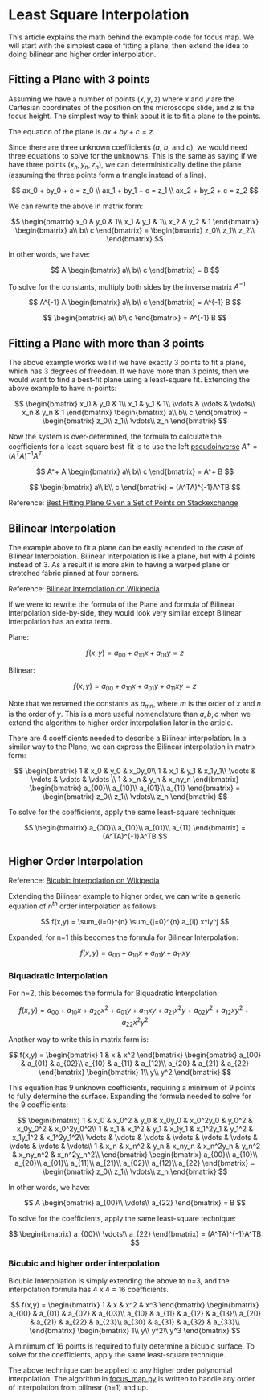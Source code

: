 # Least Square Interpolation
This article explains the math behind the example code for focus map.  We will start with the simplest case of fitting a plane, then extend the idea to doing bilinear and higher order interpolation.

## Fitting a Plane with 3 points

Assuming we have a number of points $(x, y, z)$ where $x$ and $y$ are the Cartesian coordinates of the position on the microscope slide, and $z$ is the focus height.  The simplest way to think about it is to fit a plane to the points.

The equation of the plane is $ax + by + c = z$.

Since there are three unknown coefficients ($a$, $b$, and $c$), we would need three equations to solve for the unknowns.  This is the same as saying if we have three points $(x_n, y_n, z_n)$, we can deterministically define the plane (assuming the three points form a triangle instead of a line).

$$
    ax_0 + by_0 + c = z_0 \\
    ax_1 + by_1 + c = z_1 \\
    ax_2 + by_2 + c = z_2
$$

We can rewrite the above in matrix form:

$$
    \begin{bmatrix}
        x_0 & y_0 & 1\\
        x_1 & y_1 & 1\\
        x_2 & y_2 & 1
    \end{bmatrix}
    \begin{bmatrix}
        a\\
        b\\
        c
    \end{bmatrix}
    =
    \begin{bmatrix}
        z_0\\
        z_1\\
        z_2\\
    \end{bmatrix}
$$

In other words, we have:

$$
    A
    \begin{bmatrix}
        a\\
        b\\
        c
    \end{bmatrix}
    =
    B
$$

To solve for the constants, multiply both sides by the inverse matrix $A^{-1}$

$$
    A^{-1}
    A
    \begin{bmatrix}
        a\\
        b\\
        c
    \end{bmatrix}
    =
    A^{-1}
    B
$$

$$
    \begin{bmatrix}
        a\\
        b\\
        c
    \end{bmatrix}
    =
    A^{-1}
    B
$$

## Fitting a Plane with more than 3 points

The above example works well if we have exactly 3 points to fit a plane, which has 3 degrees of freedom.  If we have more than 3 points, then we would want to find a best-fit plane using a least-square fit.  Extending the above example to have n-points:

$$
    \begin{bmatrix}
        x_0 & y_0 & 1\\
        x_1 & y_1 & 1\\
        \vdots & \vdots & \vdots\\
        x_n & y_n & 1
    \end{bmatrix}
    \begin{bmatrix}
        a\\
        b\\
        c
    \end{bmatrix}
    =
    \begin{bmatrix}
        z_0\\
        z_1\\
        \vdots\\
        z_n
    \end{bmatrix}
$$

Now the system is over-determined, the formula to calculate the coefficients for a least-square best-fit is to use the left [pseudoinverse](https://en.wikipedia.org/wiki/Moore%E2%80%93Penrose_inverse) $A^+ = (A^TA)^{-1}A^T$:

$$
    A^+
    A
    \begin{bmatrix}
        a\\
        b\\
        c
    \end{bmatrix}
    =
    A^+
    B
$$

$$
    \begin{bmatrix}
        a\\
        b\\
        c
    \end{bmatrix}
    = (A^TA)^{-1}A^TB
$$

Reference: [Best Fitting Plane Given a Set of Points on Stackexchange](https://math.stackexchange.com/questions/99299/best-fitting-plane-given-a-set-of-points#answer-2306029)

## Bilinear Interpolation

The example above to fit a plane can be easily extended to the case of Bilinear Interpolation.  Bilinear Interpolation is like a plane, but with 4 points instead of 3.  As a result it is more akin to having a warped plane or stretched fabric pinned at four corners.

Reference: [Bilinear Interpolation on Wikipedia](https://en.wikipedia.org/wiki/Bilinear_interpolation)

If we were to rewrite the formula of the Plane and formula of Bilinear Interpolation side-by-side, they would look very similar except Bilinear Interpolation has an extra term.

Plane:

$$
    f(x,y) = a_{00} + a_{10}x + a_{01}y = z
$$

Bilinear:

$$
    f(x,y) = a_{00} + a_{10}x + a_{01}y + a_{11}xy = z
$$

Note that we renamed the constants as $a_{mn}$, where $m$ is the order of $x$ and $n$ is the order of $y$. This is a more useful nomenclature than $a, b, c$ when we extend the algorithm to higher order interpolation later in the article.

There are 4 coefficients needed to describe a Bilinear interpolation.  In a similar way to the Plane, we can express the Bilinear interpolation in matrix form:

$$
    \begin{bmatrix}
        1 & x_0 & y_0 & x_0y_0\\
        1 & x_1 & y_1 & x_1y_1\\
        \vdots & \vdots & \vdots & \vdots \\
        1 & x_n & y_n & x_ny_n
    \end{bmatrix}
    \begin{bmatrix}
        a_{00}\\
        a_{10}\\
        a_{01}\\
        a_{11}
    \end{bmatrix}
    =
    \begin{bmatrix}
        z_0\\
        z_1\\
        \vdots\\
        z_n
    \end{bmatrix}
$$

To solve for the coefficients, apply the same least-square technique:

$$
    \begin{bmatrix}
        a_{00}\\
        a_{10}\\
        a_{01}\\
        a_{11}
    \end{bmatrix}
    = (A^TA)^{-1}A^TB
$$

## Higher Order Interpolation

Reference: [Bicubic Interpolation on Wikipedia](https://en.wikipedia.org/wiki/Bicubic_interpolation)

Extending the Bilinear example to higher order, we can write a generic equation of $n^{th}$ order interpolation as follows:

$$
    f(x,y) = \sum_{i=0}^{n} \sum_{j=0}^{n} a_{ij} x^iy^j
$$

Expanded, for n=1 this becomes the formula for Bilinear Interpolation:

$$
    f(x,y) = a_{00} + a_{10}x + a_{01}y + a_{11}xy
$$

### Biquadratic Interpolation

For n=2, this becomes the formula for Biquadratic Interpolation:

$$
    f(x,y) = a_{00} + a_{10}x + a_{20}x^2 
    + a_{01}y + a_{11}xy + a_{21}x^2y
    + a_{02}y^2 + a_{12}xy^2 + a_{22}x^2y^2
$$

Another way to write this in matrix form is:

$$
    f(x,y) =
    \begin{bmatrix}
        1 & x & x^2
    \end{bmatrix}
    \begin{bmatrix}
        a_{00} & a_{01} & a_{02}\\
        a_{10} & a_{11} & a_{12}\\
        a_{20} & a_{21} & a_{22}
    \end{bmatrix}
    \begin{bmatrix}
        1\\
        y\\
        y^2
    \end{bmatrix}
$$

This equation has 9 unknown coefficients, requiring a minimum of 9 points to fully determine the surface.  Expanding the formula needed to solve for the 9 coefficients:

$$
    \begin{bmatrix}
        1 & x_0 & x_0^2 & y_0 & x_0y_0 & x_0^2y_0 & y_0^2 & x_0y_0^2 & x_0^2y_0^2\\
        1 & x_1 & x_1^2 & y_1 & x_1y_1 & x_1^2y_1 & y_1^2 & x_1y_1^2 & x_1^2y_1^2\\
        \vdots & \vdots & \vdots & \vdots & \vdots & \vdots & \vdots & \vdots & \vdots\\
        1 & x_n & x_n^2 & y_n & x_ny_n & x_n^2y_n & y_n^2 & x_ny_n^2 & x_n^2y_n^2\\
    \end{bmatrix}
    \begin{bmatrix}
        a_{00}\\
        a_{10}\\
        a_{20}\\
        a_{01}\\
        a_{11}\\
        a_{21}\\
        a_{02}\\
        a_{12}\\
        a_{22}
    \end{bmatrix}
    =
    \begin{bmatrix}
        z_0\\
        z_1\\
        \vdots\\
        z_n
    \end{bmatrix}
$$

In other words, we have:

$$
    A
    \begin{bmatrix}
        a_{00}\\
        \vdots\\
        a_{22}
    \end{bmatrix}
    =
    B
$$

To solve for the coefficients, apply the same least-square technique:

$$
    \begin{bmatrix}
        a_{00}\\
        \vdots\\
        a_{22}
    \end{bmatrix}
    = (A^TA)^{-1}A^TB
$$

### Bicubic and higher order interpolation

Bicubic Interpolation is simply extending the above to n=3, and the interpolation formula has 4 x 4 = 16 coefficients.

$$
    f(x,y) =
    \begin{bmatrix}
        1 & x & x^2 & x^3
    \end{bmatrix}
    \begin{bmatrix}
        a_{00} & a_{01} & a_{02} & a_{03}\\
        a_{10} & a_{11} & a_{12} & a_{13}\\
        a_{20} & a_{21} & a_{22} & a_{23}\\
        a_{30} & a_{31} & a_{32} & a_{33}\\
    \end{bmatrix}
    \begin{bmatrix}
        1\\
        y\\
        y^2\\
        y^3
    \end{bmatrix}
$$

A minimum of 16 points is required to fully determine a bicubic surface.
To solve for the coefficients, apply the same least-square technique.

The above technique can be applied to any higher order polynomial interpolation.  The algorithm in [focus_map.py](focus_map.py) is written to handle any order of interpolation from bilinear (n=1) and up.